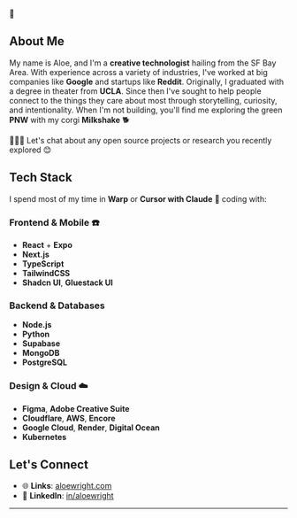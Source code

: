 🌱

## About Me

My name is Aloe, and I'm a **creative technologist** hailing from the SF Bay Area. With experience across a variety of industries, I've worked at big companies like **Google** and startups like **Reddit**. Originally, I graduated with a degree in theater from **UCLA**. Since then I've sought to help people connect to the things they care about most through storytelling, curiosity, and intentionality. When I'm not building, you'll find me exploring the green **PNW** with my corgi **Milkshake** 🐕

🧑🏻‍💻 Let's chat about any open source projects or research you recently explored 😊

## Tech Stack

I spend most of my time in **Warp** or **Cursor with Claude** 🪩 coding with:

### Frontend & Mobile ☎️
- **React** + **Expo**
- **Next.js**
- **TypeScript**
- **TailwindCSS**
- **Shadcn UI**, **Gluestack UI**

### Backend & Databases
- **Node.js**
- **Python**
- **Supabase**
- **MongoDB**
- **PostgreSQL**

### Design & Cloud ☁️
- **Figma**, **Adobe Creative Suite**
- **Cloudflare**, **AWS**, **Encore**
- **Google Cloud**, **Render**, **Digital Ocean**
- **Kubernetes**

## Let's Connect 

- 🌐 **Links**: [aloewright.com](https://aloewright.com)
- 💼 **LinkedIn**: [in/aloewright](https://linkedin.com/in/aloewright)

---
